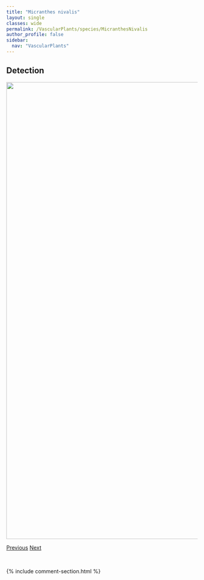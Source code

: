 ```yaml
---
title: "Micranthes nivalis"
layout: single
classes: wide
permalink: /VascularPlants/species/MicranthesNivalis
author_profile: false
sidebar:
  nav: "VascularPlants"
---
```


<h2>Detection</h2>

<a href="https://drive.google.com/uc?export=view&id=1acHPmuuJs7zbOaoXglFZ-1OQrtjb3R1n">
<img src="https://drive.google.com/uc?export=view&id=1acHPmuuJs7zbOaoXglFZ-1OQrtjb3R1n" height = "1200" width = "800">
</a>


<a href="/DevelopmentWebsite/VascularPlants/species/MicranthesLyallii" class="pagination--pager" title="Micranthes lyallii">Previous</a> <a href="/DevelopmentWebsite/VascularPlants/species/MicranthesOccidentalis" class="pagination--pager" title="Micranthes occidentalis">Next</a>

<p>&nbsp;</p>

{% include comment-section.html %}

